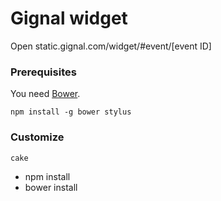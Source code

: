 # Gignal widget

Open static.gignal.com/widget/#event/[event ID]

### Prerequisites

You need [Bower](http://twitter.github.com/bower/).

	npm install -g bower stylus

### Customize

	cake

* npm install
* bower install
